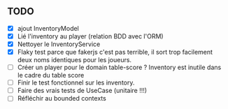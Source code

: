## TODO

- [x] ajout InventoryModel
- [x] Lié l'inventory au player (relation BDD avec l'ORM)
- [x] Nettoyer le InventoryService
- [x] Flaky test parce que fakerjs c'est pas terrible, il sort trop facilement deux noms identiques pour les joueurs.
- [ ] Créer un player pour le domain table-score ? Inventory est inutile dans le cadre du table score
- [ ] Finir le test fonctionnel sur les inventory.
- [ ] Faire des vrais tests de UseCase (unitaire !!!)
- [ ] Réfléchir au bounded contexts
